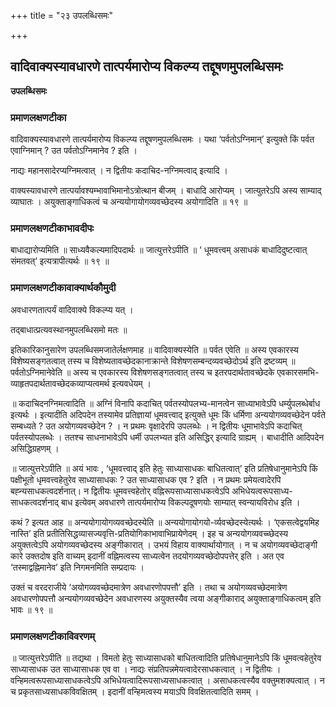 +++
title = "२३ उपलब्धिसमः"

+++


## वादिवाक्यस्यावधारणे तात्पर्यमारोप्य विकल्प्य तद्दूषणमुपलब्धिसमः

**उपलब्धिसमः**

### **प्रमाणलक्षणटीका**

वादिवाक्यस्यावधारणे तात्पर्यमारोप्य विकल्प्य तद्दूषणमुपलब्धिसमः । यथा ‘पर्वतोऽग्निमान्’ इत्युक्ते किं पर्वत एवाग्निमान् ? उत पर्वतोऽग्निमानेव ? इति ।

नाद्यः महानसादेरप्यग्निमत्वात् । न द्वितीयः कदाचिद-नग्निमत्वाद् इत्यादि ।

वाक्यस्यावधारणे तात्पर्यावश्यम्भावाभिमानोऽत्रोत्थान बीजम् । बाधादि आरोप्यम् । जात्युतरेऽपि अस्य साम्याद् व्याघातः । अयुक्ताङ्गाधिकत्वं च अन्ययोगायोगव्यवच्छेदस्य अयोगादिति ॥ १९ ॥

### **प्रमाणलक्षणटीकाभावदीपः**

बाधाद्यारोप्यमिति ॥ साध्यवैकल्यमादिपदार्थः ॥ जात्युत्तरेऽपीति ॥ ‘ धूमवत्त्वम् असाधकं बाधादिदुष्टत्वात् संमतवत्’ इत्यत्रापीत्यर्थः ॥ १९ ॥

### **प्रमाणलक्षणटीकावाक्यार्थकौमुदी**

अवधारणतात्पर्यं वादिवाक्ये विकल्प्य यत् ।

तद्बाधात्प्रत्यवस्थानमुपलब्धिसमो मतः ॥

इतिकारिकानुसारेण उपलब्धिसमजातेर्लक्षणमाह ॥ वादिवाक्यस्येति ॥ पर्वत एवेति ॥ अस्य एवकारस्य विशेष्यसङ्गतत्वात् तस्य च विशेष्यतावच्छेदकानाक्रान्ते विशेषणसम्बन्दव्यवच्छेदोऽर्थ इति द्रष्टव्यम् ॥ पर्वतोऽग्निमानेवेति ॥ अस्य च एवकारस्य विशेषणसङ्गतत्वात् तस्य च इतरपदार्थतावच्छेदके एवकारसमभि-व्याहृतपदार्थतावच्छेदकव्याप्यत्वमर्थ इत्यवधेयम् ।

॥ कदाचिदनग्निमत्वादिति ॥ अग्निं विनापि कदाचित् पर्वतस्योपलभ्य-मानत्वेन साध्याभावेऽपि धर्म्युपलब्धेर्बाध इत्यर्थः । इत्यादीति अदिपदेन तस्यामेव प्रतिज्ञायां धूमवत्त्वाद् इत्युक्ते धूमः किं धर्मिणा अन्ययोगव्यवच्छेदेन पर्वते सम्बध्यते ? उत अयोगव्यवच्छेदेन ? । न प्रथमः वृक्षादेरपि उपलब्धेः । न द्वितीयः धूमाभावेऽपि कदाचित् पर्वतस्योपलब्धेः । ततश्च साधनाभावेऽपि धर्मी उपलभ्यत इति असिद्धिर् इत्यादि ग्राह्यम् । बाधादीति आदिपदेन असिद्धिग्रहणम् ।

॥ जात्युत्तरेऽपीति ॥ अयं भावः , ‘धूमवत्त्वाद् इति हेतुः साध्यासाधकः बाधितत्वात्’ इति प्रतिषेधानुमानेऽपि किं पक्षीभूतो धृमवत्त्वहेतुरेव साध्यासाधकः ? उत साध्यासाधक एव ? इति । न प्रथमः प्रमेयत्वादेरपि बह्न्यसाधकत्वदर्शनात्। न द्वितीयः धूमवत्त्वहेतोर् वह्निरूपसाध्यासाधकत्वेऽपि अभिधेयत्वरूपसाध्य-साधकत्वदर्शनाद् बाध इत्येवम् अवधारणे तात्पर्यमारोप्य विकल्पदूषणयोः साम्यात् स्वन्यायविरोध इति ।

कथं ? इत्यत आह ॥ अन्ययोगायोगव्यवच्छेदस्येति ॥ अन्ययोगायोगयो-र्व्यवच्छेदस्येत्यर्थः । ‘एकसत्वेद्वयमिह नास्ति’ इति प्रतीतिसिद्धव्यासज्यवृत्ति-प्रतियोगिकाभावाभिप्रायेणेदम् । इह च अन्ययोगव्यवच्च्छेदस्य अयुक्तत्वेऽपि अयोगव्यवच्छेदस्य अङ्गीकारात् । उभयं विहाय वाक्यार्थायोगात् । न च अयोगव्यवच्छेदाङ्गी कारे उक्तदोष इति वाच्यम् इदानीं वह्निमत्वस्य साध्यत्वेन तदयोगव्यवच्छेदोपपत्तेर् इति । अत एव ‘तस्माद्वह्निमानेव’ इति निगमनमिति सम्प्रदायः ।

उक्तं च वरदराजीये ‘अयोगव्यवच्छेदमात्रेण अवधारणोपपत्तौ’ इति । तथा च अयोगव्यवच्छेदमात्रेण अवधारणोपपत्तौ अन्ययोगव्यवच्छेदेन अवधारणस्य अयुक्तस्यैव त्वया अङ्गीकाराद् अयुक्ताङ्गाधिकत्वम् इति भावः ॥ १९ ॥

### **प्रमाणलक्षणटीकाविवरणम्**

॥ जात्युत्तरेऽपीति ॥ तद्यथा । विमतो हेतुः साध्यासाधको बाधितत्वादिति प्रतिषेधानुमानेऽपि किं धूमवत्वहेतुरेव साध्यासाधक उत साध्यासाधक एव वा । नाद्यः संप्रतिपन्नमेयत्वादेरसाधकत्वात् । न द्वितीयः । वन्हिमत्वरूपसाध्यासाधकत्वेऽपि अभिधेयत्वादिरूपसाध्यसाधकत्वात् । असाधकत्वस्यैव वक्तुमशक्यत्वात् । न च प्रकृतसाध्यसाधकविवक्षितम् । इदानीं वन्हिमत्वस्य मयाऽपि विवक्षितत्वादिति समम् ।

